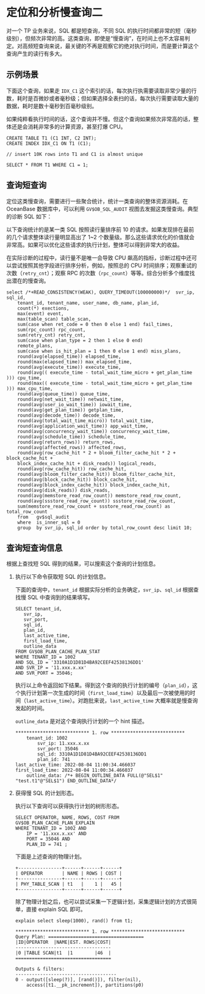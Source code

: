 # 定位和分析慢查询二

对一个 TP 业务来说，SQL 都是短查询，不同 SQL 的执行时间都非常的短（毫秒级别），但频次非常的高。这类查询，即使是“慢查询”，在时间上也不太容易判定。对高频短查询来说，最关键的不再是观察它的绝对执行时间，而是要计算这个查询产生的读行有多大。

## 示例场景

下面这个查询，如果走 `IDX_C1` 这个索引的话，每次执行执需要读取非常少量的行数，耗时是百微妙或者毫秒级；但如果选择全表扫的话，每次执行需要读取大量的数据，耗时是数十毫秒到百毫秒级别。

如果纯粹看执行时间的话，这个查询并不慢。但这个查询如果频次非常高的话，整体还是会消耗非常多的计算资源，甚至打爆 CPU。

```
CREATE TABLE T1 (C1 INT, C2 INT);
CREATE INDEX IDX_C1 ON T1 (C1);

// insert 10K rows into T1 and C1 is almost unique

SELECT * FROM T1 WHERE C1 = 1;
```

## 查询短查询

定位这类慢查询，需要进行一些聚合统计，统计一类查询的整体资源消耗。在 OceanBase 数据库中，可以利用 `GV$OB_SQL_AUDIT` 视图去发掘这类慢查询。典型的诊断 SQL 如下：

以下查询统计的是某一类 SQL 按照读行量排序前 10 的请求。如果发现排在最前的几个请求整体读行量明显高出了 1~2 个数量级。那么这些请求优化的价值就会非常高。如果可以优化这些请求的执行计划，整体可以得到非常大的收益。

在实际诊断的过程中，读行量不是唯一会导致 CPU 飙高的指标，诊断过程中还可以尝试按照其他字段进行排序分析，例如，按照总的 CPU 时间排序；观察重试的次数（`retry_cnt`）；观察 RPC 的次数（`rpc_count`）等等。综合分析多个维度找出潜在的慢查询。

```
select /*+READ_CONSISTENCY(WEAK), QUERY_TIMEOUT(100000000)*/  svr_ip, sql_id, 
    tenant_id, tenant_name, user_name, db_name, plan_id,
    count(*) exections, 
    max(event) event, 
    max(table_scan) table_scan, 
    sum(case when ret_code = 0 then 0 else 1 end) fail_times, 
    sum(rpc_count) rpc_count, 
    sum(retry_cnt) retry_cnt, 
    sum(case when plan_type = 2 then 1 else 0 end) 
    remote_plans, 
    sum(case when is_hit_plan = 1 then 0 else 1 end) miss_plans, 
    round(avg(elapsed_time)) elapsed_time, 
    round(max(elapsed_time)) max_elapsed_time, 
    round(avg(execute_time)) execute_time, 
    round(avg(( execute_time - total_wait_time_micro + get_plan_time ))) cpu_time, 
    round(max(( execute_time - total_wait_time_micro + get_plan_time ))) max_cpu_time, 
    round(avg(queue_time)) queue_time, 
    round(avg(net_wait_time)) netwait_time, 
    round(avg(user_io_wait_time)) iowait_time, 
    round(avg(get_plan_time)) getplan_time, 
    round(avg(decode_time)) decode_time, 
    round(avg(total_wait_time_micro)) total_wait_time, 
    round(avg(application_wait_time)) app_wait_time, 
    round(avg(concurrency_wait_time)) concurrency_wait_time, 
    round(avg(schedule_time)) schedule_time, 
    round(avg(return_rows)) return_rows, 
    round(avg(affected_rows)) affected_rows, 
    round(avg(row_cache_hit * 2 + bloom_filter_cache_hit * 2 + block_cache_hit + 
    block_index_cache_hit + disk_reads)) logical_reads, 
    round(avg(row_cache_hit)) row_cache_hit, 
    round(avg(bloom_filter_cache_hit)) bloom_filter_cache_hit, 
    round(avg(block_cache_hit)) block_cache_hit, 
    round(avg(block_index_cache_hit)) block_index_cache_hit, 
    round(avg(disk_reads)) disk_reads, 
    round(avg(memstore_read_row_count)) memstore_read_row_count, 
    round(avg(ssstore_read_row_count)) ssstore_read_row_count,
    sum(memstore_read_row_count + ssstore_read_row_count) as total_row_count
    from   gv$sql_audit
    where  is_inner_sql = 0
    group  by svr_ip, sql_id order by total_row_count desc limit 10;
```

## 查询短查询信息

根据上查找短 SQL 得到的结果，可以搜索这个查询的计划信息。

1. 执行以下命令获取短 SQL 的计划信息。

    下面的查询中，`tenant_id` 根据实际分析的业务确定，`svr_ip`、`sql_id` 根据查找慢 SQL 中查询到的结果填写。

    ```
    SELECT tenant_id,
       svr_ip,
       svr_port,
       sql_id,
       plan_id,
       last_active_time,
       first_load_time,
       outline_data
    FROM GV$OB_PLAN_CACHE_PLAN_STAT
    WHERE TENANT_ID = 1002
    AND SQL_ID = '3310A1D1D81D4BA92CEEF42538136DD1'
    AND SVR_IP = '11.xxx.x.xx'
    AND SVR_PORT = 35046;
    ```

    执行以上命令返回如下结果。得到这个查询的执行计划的编号（`plan_id`），这个执行计划第一次生成的时间（`first_load_time`）以及最后一次被使用的时间（`last_active_time`）。对跑批来说，`last_active_time` 大概率就是慢查询发起的时间。

    `outline_data` 是对这个查询执行计划的一个 hint 描述。

    ```
    *************************** 1. row ***************************
        tenant_id: 1002
            svr_ip: 11.xxx.x.xx
            svr_port: 35046
            sql_id: 3310A1D1D81D4BA92CEEF42538136DD1
            plan_id: 741
    last_active_time: 2022-08-04 11:00:34.466037
    first_load_time: 2022-08-04 11:00:34.466037
        outline_data: /*+ BEGIN_OUTLINE_DATA FULL(@"SEL$1" "test.t1"@"SEL$1") END_OUTLINE_DATA*/
    ```

2. 获得慢 SQL 的计划形态。

    执行以下查询可以获得执行计划的树形形态。

    ```
    SELECT OPERATOR, NAME, ROWS, COST FROM GV$OB_PLAN_CACHE_PLAN_EXPLAIN
    WHERE TENANT_ID = 1002 AND
        IP = '11.xxx.x.xx' AND
        PORT = 35046 AND
        PLAN_ID = 741 ;
    ```

    下面是上述查询的物理计划。

    ```
    +----------------+------+------+------+
    | OPERATOR       | NAME | ROWS | COST |
    +----------------+------+------+------+
    | PHY_TABLE_SCAN | t1   |    1 |   45 |
    +----------------+------+------+------+
    ```

    除了物理计划之后，也可以尝试采集一下逻辑计划，采集逻辑计划的方式很简单，直接 explain SQL 即可。

    ```
    explain select sleep(1000), rand() from t1;

    *************************** 1. row ***************************
    Query Plan: ===================================
    |ID|OPERATOR  |NAME|EST. ROWS|COST|
    -----------------------------------
    |0 |TABLE SCAN|t1  |1        |46  |
    ===================================

    Outputs & filters:
    -------------------------------------
    0 - output([sleep(?)], [rand()]), filter(nil),
        access([t1.__pk_increment]), partitions(p0)
    ```

